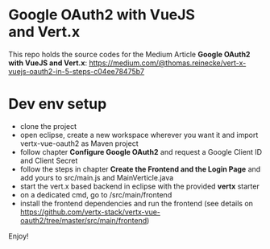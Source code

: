 
# Google OAuth2 with VueJS and Vert.x
This repo holds the source codes for the Medium Article **Google OAuth2 with VueJS and Vert.x**:
https://medium.com/@thomas.reinecke/vert-x-vuejs-oauth2-in-5-steps-c04ee78475b7

# Dev env setup
* clone the project
* open eclipse, create a new workspace wherever you want it and import vertx-vue-oauth2 as Maven project
* follow chapter **Configure Google OAuth2** and request a Google Client ID and Client Secret
* follow the steps in chapter **Create the Frontend and the Login Page** and add yours to src/main.js and MainVerticle.java
* start the vert.x based backend in eclipse with the provided **vertx** starter
* on a dedicated cmd, go to <vertx-vue-oauth2 HOME>/src/main/frontend 
* install the frontend dependencies and run the frontend (see details on https://github.com/vertx-stack/vertx-vue-oauth2/tree/master/src/main/frontend)

Enjoy!
 
